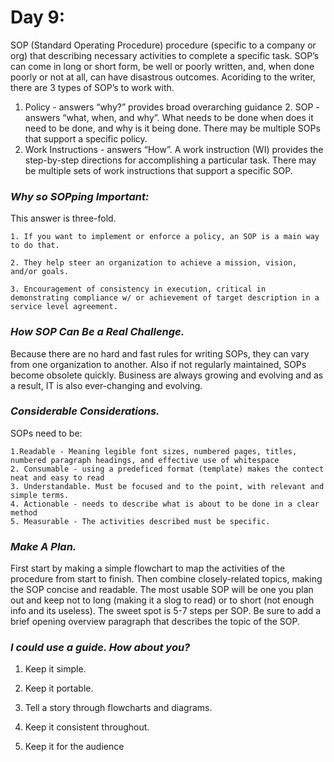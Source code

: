 # **Day 9:**

SOP (Standard Operating Procedure) procedure (specific to a company or org) that describing necessary activities to complete a specific task. SOP’s can come in long or short form, be well or poorly written, and, when done poorly or not at all, can have disastrous outcomes. 
Acoriding to the writer, there are 3 types of SOP’s to work with. 
1. Policy - answers “why?” provides broad overarching guidance
	2. SOP - answers “what, when, and why”. What needs to be done when does it need to be done, and why is it being done. There may be multiple SOPs that support a specific policy.
3. Work Instructions - answers “How”. A work instruction (WI) provides the step-by-step directions for accomplishing a particular task. There may be multiple sets of work instructions that support a specific SOP.

### ***Why so SOPping Important:***
This answer is three-fold. 

	1. If you want to implement or enforce a policy, an SOP is a main way to do that.

	2. They help steer an organization to achieve a mission, vision, and/or goals.
	
    3. Encouragement of consistency in execution, critical in demonstrating compliance w/ or achievement of target description in a service level agreement.

### ***How SOP Can Be a Real Challenge.***

Because there are no hard and fast rules for writing SOPs, they can vary from one organization to another. Also if not regularly maintained, SOPs become obsolete quickly. Business are always growing and evolving and as a result, IT is also ever-changing and evolving.

### ***Considerable Considerations.***

SOPs need to be:

	1.Readable - Meaning legible font sizes, numbered pages, titles, numbered paragraph headings, and effective use of whitespace
	2. Consumable - using a predeficed format (template) makes the contect neat and easy to read
	3. Understandable. Must be focused and to the point, with relevant and simple terms.	
	4. Actionable - needs to describe what is about to be done in a clear method
	5. Measurable - The activities described must be specific.


### ***Make A Plan.***

First start by making a simple flowchart to map the activities of the procedure from start to finish. Then combine closely-related topics, making the SOP concise and readable. The most usable SOP will be one you plan out and keep not to long (making it a slog to read) or to short (not enough info and its useless). The sweet spot is 5-7 steps per SOP. Be sure to add a brief opening overview paragraph that describes the topic of the SOP. 

### ***I could use a guide. How about you?***

1. Keep it simple.

2. Keep it portable.
3. Tell a story through flowcharts and diagrams. 
4. Keep it consistent throughout.
5. Keep it for the audience
